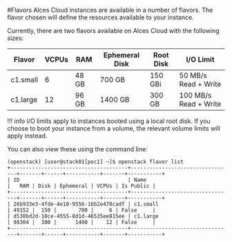#Flavors
Alces Cloud instances are available in a number of flavors. The flavor chosen will define the resources available to your instance.

Currently, there are two flavors available on Alces Cloud with the following sizes:

| Flavor | VCPUs | RAM | Ephemeral Disk | Root Disk | I/O Limit |
|---|---|---|---|---|---|
| c1.small | 6 | 48 GB | 700 GB | 150 GBi | 50 MB/s Read + Write |
| c1.large | 12 | 96 GB | 1400 GB | 300 GB | 100 MB/s Read + Write |

!!! info
    I/O limits apply to instances booted using a local root disk. If you choose to boot your instance from a volume, the relevant volume limits will apply instead.

You can also view these using the command line:

```
(openstack) [user@stack01[poc1] ~]$ openstack flavor list
+--------------------------------------+---------------------------------+-------+------+-----------+-------+-----------+
| ID                                   | Name                            |   RAM | Disk | Ephemeral | VCPUs | Is Public |
+--------------------------------------+---------------------------------+-------+------+-----------+-------+-----------+
| 26b933e3-4fde-4e10-9556-16b2e470cadf | c1.small                        | 49152 |  150 |       700 |     6 | False     |
| d538bd2d-10ce-4555-8d1d-46535ee815ee | c1.large                        | 98304 |  300 |      1400 |    12 | False     |
+--------------------------------------+---------------------------------+-------+------+-----------+-------+-----------+
```
